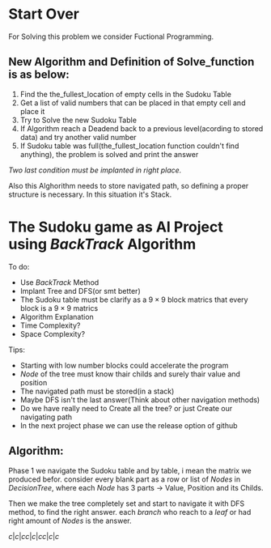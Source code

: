 # Start Over

For Solving this problem we consider Fuctional Programming.

## New Algorithm and Definition of Solve_function is as below:

 1. Find the the_fullest_location of empty cells in the Sudoku Table
 2. Get a list of valid numbers that can be placed in that empty cell and place it
 4. Try to Solve the new Sudoku Table
 5. If Algorithm reach a Deadend back to a previous level(acording to stored data) and try another valid number
 6. If Sudoku table was full(the_fullest_location function couldn't find anything), the problem is solved and print the answer

*Two last condition must be implanted in right place.*

Also this Alghorithm needs to store navigated path, so defining a proper structure is necessary.
In this situation it's Stack.




# The Sudoku game as AI Project using $BackTrack$ Algorithm

To do:
- Use $BackTrack$ Method
- Implant Tree and DFS(or smt better)
- The Sudoku table must be clarify as a $9\times9$ block matrics that every block is a $9\times9$ matrics
- Algorithm Explanation
- Time Complexity?
- Space Complexity?


Tips:
- Starting with low number blocks could accelerate the program
- $Node$ of the tree must know thair childs and surely thair value and position
- The navigated path must be stored(in a stack)
- Maybe DFS isn't the last answer(Think about other navigation methods)
- Do we have really need to Create all the tree? or just Create our navigating path
- In the next project phase we can use the release option of github

## Algorithm:

Phase 1 we navigate the Sudoku table and by table, i mean the matrix we produced befor. consider every blank part as a row or list of $Nodes$ in $Decision Tree$, where each $Node$ has 3 parts -> Value, Position and its Childs.

Then we make the tree completely set and start to navigate it with DFS method, to find the right answer. each $branch$ who reach to a $leaf$ or had right amount of $Nodes$ is the answer.

${
    c|c|c
    c|c|c
    c|c|c
}$
